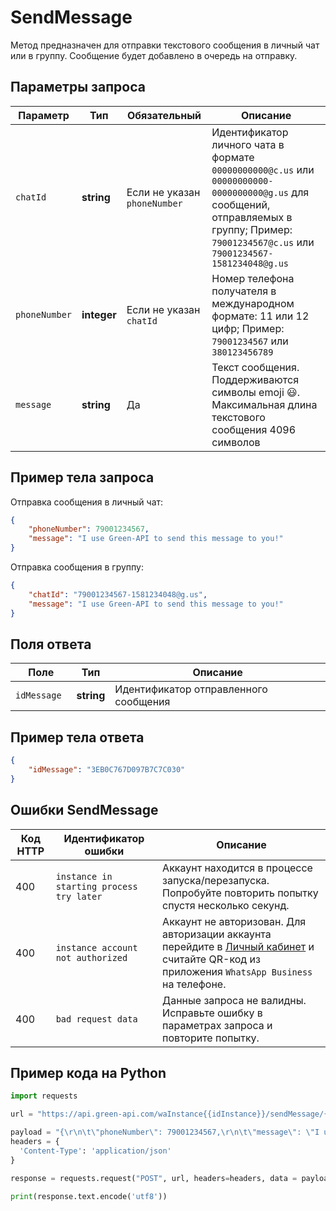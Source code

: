 # SendMessage

Метод предназначен для отправки текстового сообщения в личный чат или в группу.
Сообщение будет добавлено в очередь на отправку.

## Параметры запроса

Параметр | Тип | Обязательный | Описание
----- | ----- | ----- | -----
`chatId` | **string** | Если не указан `phoneNumber` | Идентификатор личного чата в формате `00000000000@c.us` или `00000000000-0000000000@g.us` для сообщений, отправляемых в группу; Пример: `79001234567@c.us` или `79001234567-1581234048@g.us`
`phoneNumber` | **integer** | Если не указан `chatId` | Номер телефона получателя в международном формате: 11 или 12 цифр; Пример: `79001234567` или `380123456789`
`message ` | **string** | Да | Текст сообщения. Поддерживаются символы emoji 😃. Максимальная длина текстового сообщения 4096 символов

## Пример тела запроса

Отправка сообщения в личный чат:
```json
{
    "phoneNumber": 79001234567,
    "message": "I use Green-API to send this message to you!"
}
```

Отправка сообщения в группу:
```json
{
    "chatId": "79001234567-1581234048@g.us",
    "message": "I use Green-API to send this message to you!"
}
```

## Поля ответа

Поле | Тип |  Описание
----- | ----- | -----
`idMessage ` | **string** | Идентификатор отправленного сообщения 

## Пример тела ответа

```json
{
    "idMessage": "3EB0C767D097B7C7C030"
}
```

## Ошибки SendMessage

Код HTTP | Идентификатор ошибки | Описание
----- | ----- | -----
400 | `instance in starting process try later` | Аккаунт находится в процессе запуска/перезапуска. Попробуйте повторить попытку спустя несколько секунд.
400 | `instance account not authorized` | Аккаунт не авторизован. Для авторизации аккаунта перейдите в [Личный кабинет](https://cabinet.green-api.com) и считайте QR-код из приложения `WhatsApp Business` на телефоне.
400 | `bad request data` | Данные запроса не валидны. Исправьте ошибку в параметрах запроса и повторите попытку.

## Пример кода на Python

```python
import requests

url = "https://api.green-api.com/waInstance{{idInstance}}/sendMessage/{{apiTokenInstance}}"

payload = "{\r\n\t\"phoneNumber\": 79001234567,\r\n\t\"message\": \"I use Green-API to send this message to you!\"\r\n}"
headers = {
  'Content-Type': 'application/json'
}

response = requests.request("POST", url, headers=headers, data = payload)

print(response.text.encode('utf8'))
```